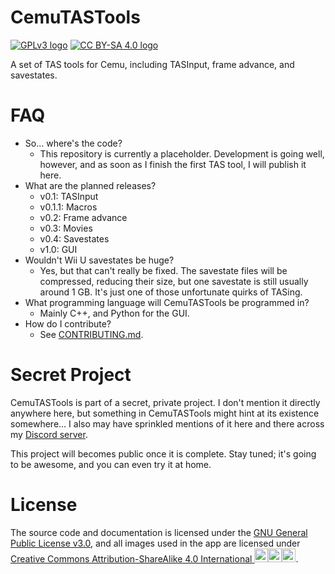 # CemuTASTools
[![GPLv3 logo][1]][2]
[![CC BY-SA 4.0 logo][3]][4]

A set of TAS tools for Cemu, including TASInput, frame advance, and savestates.


# FAQ
- So... where's the code?
  - This repository is currently a placeholder. Development is going well, however, and as soon as I finish the first TAS tool, I will publish it here.
- What are the planned releases?
  - v0.1: TASInput
  - v0.1.1: Macros
  - v0.2: Frame advance
  - v0.3: Movies
  - v0.4: Savestates
  - v1.0: GUI
- Wouldn't Wii U savestates be huge?
  - Yes, but that can't really be fixed. The savestate files will be compressed, reducing their size, but one savestate is still usually around 1 GB. It's just one of those unfortunate quirks of TASing.
- What programming language will CemuTASTools be programmed in?
  - Mainly C++, and Python for the GUI.
- How do I contribute?
  - See [CONTRIBUTING.md](https://github.com/Makonede/CemuTASTools/blob/main/CONTRIBUTING.md).
 
# Secret Project
CemuTASTools is part of a secret, private project. I don't mention it directly anywhere here, but something in CemuTASTools might hint at its existence somewhere... I also may have sprinkled mentions of it here and there across my [Discord server][5].

This project will becomes public once it is complete. Stay tuned; it's going to be awesome, and you can even try it at home.

# License
The source code and documentation is licensed under the [GNU General Public License v3.0][2], and all images used in the app are licensed under [Creative Commons Attribution-ShareAlike 4.0 International <img src="https://mirrors.creativecommons.org/presskit/icons/cc.svg" alt="Creative Commons logo" width=22px height=22px><img src="https://mirrors.creativecommons.org/presskit/icons/by.svg" alt="Creative Commons Attribution logo" width=22px height=22px><img src="https://mirrors.creativecommons.org/presskit/icons/sa.svg" alt="Creative Commons ShareAlike logo" width=22px height=22px>][4].

 [1]: https://www.gnu.org/graphics/gplv3-127x51.png
 [2]: https://www.gnu.org/licenses/gpl-3.0.html
 [3]: https://i.creativecommons.org/l/by-sa/4.0/88x31.png
 [4]: https://creativecommons.org/licenses/by-sa/4.0/
 [5]: https://discord.gg/wJGnueZ
